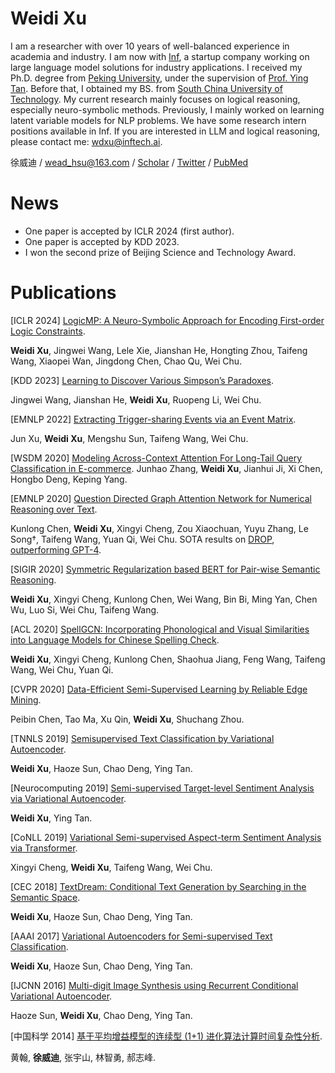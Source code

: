 # Weidi Xu

I am a researcher with over 10 years of well-balanced experience in academia and industry. I am now with [Inf](https://www.infly.cn/), a startup company working on large language model solutions for industry applications. I received my Ph.D. degree from [Peking University](https://www.ai.pku.edu.cn/sztd/zzjyry1.htm), under the supervision of [Prof. Ying Tan](https://www.ai.pku.edu.cn/info/1284/1646.htm). Before that, I obtained my BS. from [South China University of Technology](https://www2.scut.edu.cn/sse/2018/0615/c16788a270753/page.htm). My current research mainly focuses on logical reasoning, especially neuro-symbolic methods. Previously, I mainly worked on learning latent variable models for NLP problems. We have some research intern positions available in Inf. If you are interested in LLM and logical reasoning, please contact me: wdxu@inftech.ai.

徐威迪 / wead_hsu@163.com / [Scholar](https://scholar.google.com/citations?user=5YhrVbEAAAAJ&hl=en) / [Twitter](https://twitter.com/wead_hsu) / [PubMed](https://www.ncbi.nlm.nih.gov/pubmed/?term=weidi+xu)

# News

- One paper is accepted by ICLR 2024 (first author).
- One paper is accepted by KDD 2023.
- I won the second prize of Beijing Science and Technology Award.

# Publications

[ICLR 2024] [LogicMP: A Neuro-Symbolic Approach for Encoding First-order Logic Constraints](https://arxiv.org/abs/2309.15458). 

**Weidi Xu**, Jingwei Wang, Lele Xie, Jianshan He, Hongting Zhou, Taifeng Wang, Xiaopei Wan, Jingdong Chen, Chao Qu, Wei Chu.

[KDD 2023] [Learning to Discover Various Simpson’s Paradoxes](https://dl.acm.org/doi/pdf/10.1145/3580305.3599859).

Jingwei Wang, Jianshan He, **Weidi Xu**, Ruopeng Li, Wei Chu.

[EMNLP 2022] [Extracting Trigger-sharing Events via an Event Matrix](https://aclanthology.org/2022.findings-emnlp.85/).

Jun Xu, **Weidi Xu**, Mengshu Sun, Taifeng Wang, Wei Chu.

[WSDM 2020] [Modeling Across-Context Attention For Long-Tail Query Classification in E-commerce](https://dl.acm.org/doi/10.1145/3437963.3441822).
Junhao Zhang, **Weidi Xu**, Jianhui Ji, Xi Chen, Hongbo Deng, Keping Yang.

[EMNLP 2020] [Question Directed Graph Attention Network for Numerical Reasoning over Text](https://arxiv.org/pdf/2009.07448.pdf).

Kunlong Chen, **Weidi Xu**, Xingyi Cheng, Zou Xiaochuan, Yuyu Zhang, Le Song†, Taifeng Wang, Yuan Qi, Wei Chu. SOTA results on [DROP](https://leaderboard.allenai.org/drop/submissions/public), [outperforming GPT-4](https://arxiv.org/abs/2303.08774).

[SIGIR 2020] [Symmetric Regularization based BERT for Pair-wise Semantic Reasoning](https://arxiv.org/pdf/1909.03405.pdf).

**Weidi Xu**, Xingyi Cheng, Kunlong Chen, Wei Wang, Bin Bi, Ming Yan, Chen Wu, Luo Si, Wei Chu, Taifeng Wang. 

[ACL 2020] [SpellGCN: Incorporating Phonological and Visual Similarities into Language Models for Chinese Spelling Check](https://arxiv.org/pdf/2004.14166.pdf).

**Weidi Xu**, Xingyi Cheng, Kunlong Chen, Shaohua Jiang, Feng Wang, Taifeng Wang, Wei Chu, Yuan Qi.

[CVPR 2020] [Data-Efficient Semi-Supervised Learning by Reliable Edge Mining](https://openaccess.thecvf.com/content_CVPR_2020/papers/Chen_Data-Efficient_Semi-Supervised_Learning_by_Reliable_Edge_Mining_CVPR_2020_paper.pdf).

Peibin Chen, Tao Ma, Xu Qin, **Weidi Xu**, Shuchang Zhou.

[TNNLS 2019] [Semisupervised Text Classification by Variational Autoencoder](https://arxiv.org/abs/1603.02514).

**Weidi Xu**, Haoze Sun, Chao Deng, Ying Tan.

[Neurocomputing 2019] [Semi-supervised Target-level Sentiment Analysis via Variational Autoencoder](https://deepai.org/publication/semi-supervised-target-level-sentiment-analysis-via-variational-autoencoder).

**Weidi Xu**, Ying Tan.

[CoNLL 2019] [Variational Semi-supervised Aspect-term Sentiment Analysis via Transformer](https://arxiv.org/pdf/1810.10437.pdf).

Xingyi Cheng, **Weidi Xu**, Taifeng Wang, Wei Chu.

[CEC 2018] [TextDream: Conditional Text Generation by Searching in the Semantic Space](https://ieeexplore.ieee.org/document/8477776).

**Weidi Xu**, Haoze Sun, Chao Deng, Ying Tan.

[AAAI 2017] [Variational Autoencoders for Semi-supervised Text Classification](https://arxiv.org/pdf/1603.02514.pdf).

**Weidi Xu**, Haoze Sun, Chao Deng, Ying Tan.

[IJCNN 2016] [Multi-digit Image Synthesis using Recurrent Conditional Variational Autoencoder](https://ieeexplore.ieee.org/document/7727223).

Haoze Sun, **Weidi Xu**, Chao Deng, Ying Tan.

[中国科学 2014] [基于平均增益模型的连续型 (1+1) 进化算法计算时间复杂性分析](https://www.sciengine.com/SSI/doi/10.1360/112013-3;JSESSIONID=4dd5feae-1565-4901-8ee7-46dc3d06b139).

黄翰, **徐威迪**, 张宇山, 林智勇, 郝志峰.
